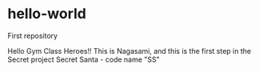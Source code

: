 # hello-world
First repository

Hello Gym Class Heroes!!
This is Nagasami, and this is the first step in the Secret project Secret Santa - code name "SS"
